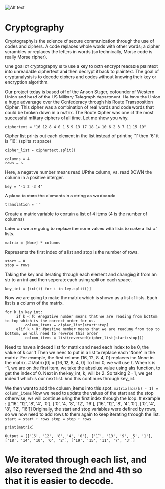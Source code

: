 ![Alt text](https://www.bing.com/images/search?view=detailV2&ccid=iWy6saMl&id=0636DDA65F1D7A929EB5628FA7E4A877860267C8&thid=OIP.iWy6saMl1QteZO3lqfzX0QHaCv&mediaurl=https%3a%2f%2fth.bing.com%2fth%2fid%2fR896cbab1a325d50b5e64ede5a9fcd7d1%3frik%3dyGcChneo5KePYg%26riu%3dhttp%253a%252f%252fstatic.myfbcover.com%252fcovers%252fMovies%252fMatrix.png%26ehk%3d3Mb0KUy%252fcetXnqTWX6p2VQGbUL9JsmLtQRl4b%252bJjJQ0%253d%26risl%3d%26pid%3dImgRaw&exph=315&expw=851&q=Matrix+Facebook+Cover&simid=607987444450145666&ck=C615285514AA15B77C5595E2A6A8C8FC&selectedIndex=7&FORM=IRPRST&ajaxhist=0&ajaxserp=0)

# Cryptography

Cryptography is the science of secure communication through the use of codes and ciphers. A
code replaces whole words with other words; a cipher scrambles or replaces the letters in
words (so technically, Morse code is really Morse cipher). 

One goal of cryptography is to use a key to both encrypt readable plaintext into unreadable 
ciphertext and then decrypt it back to plaintext. The goal of cryptanalysis is to decode 
ciphers and codes without knowing their key or encryption algorithm.

Our project today is based off of the Anson Stager, cofounder of Western Union and head 
of the US Military Telegraph department. He have the Union a huge advantage over the 
Confederacy through his Route Transposition Cipher. This cipher was a combination of real 
words and code words that could be broken down in a matrix. The Route Cipher was one of the 
most successful military ciphers of all time. Let me show you why. 

```
ciphertext = "16 12 8 4 0 1 5 9 13 17 18 14 10 6 2 3 7 11 15 19"
```

Cipher list prints out each element in the list instead of printing '1' then '6' it is '16'. (splits at space)
```
cipher_list = ciphertext.split()
```

```
columns = 4
rows = 5
```
Here, a negative number means read UPthe column, vs. read DOWN the column in a positive interger. 
```
key = '-1 2 -3 4' 
```
A place to store the elements in a string as we decode
```
translation = ''
```
Create a matrix variable to contain a list of 4 items (4 is the number of columns) 

Later on we are going to replace the none values with lists to make a list of lists.
```
matrix = [None] * columns
```
Represents the first index of a list and stop is the number of rows.
```
start = 0
stop = rows
```
Taking the key and iterating through each element and changing it from an str to an int and then seperate each using split on each space. 
```
key_int = [int(i) for i in key.split()] 
```
Now we are going to make the matrix which is shown as a list of lists. Each list is a column of the matrix.
```
for k in key_int:
     if k < 0: #negative number means that we are reading from bottom to top which is the correct order for us. 
         column_items = cipher_list[start:stop]
     elif k > 0: #postive number means that we are readung from top to bottom, we will need to reverse this order.
         column_items = list(reversed(cipher_list[start:stop]))
```
Need to have a indexed list for matrix and need each index to be 0, the value of k can't 
   Then we need to put in a list to replace each 'None' in the matrix.
   For example, the first column [16, 12, 8, 4, 0] replaces the None in the matrix.
    # Matrix[0] = [16, 12, 8, 4, 0] 
    To find 0, we will use k. 
When k is -1, we are on the first item, we take the absolute value using abs function, to get the index of 0.
Next in the key_int, k, will be 2. So taking 2 - 1, we get index 1 which is our next list. And this continues through key_int.

We then want to add the column_items into this spot. 
      ```
      matrix[abs(k) - 1] = column_items
      ```
Now we need to update the values of the start and the stop otherwise, we will continue using the first index through the loop.
     # example : [['16', '12', '8', '4', '0'], ['0', '4', '8', '12', '16'], ['16', '12', '8', '4', '0'], ['0', '4', '8', '12', '16']]
Originally, the start and stop variables were defined by rows, so we now need to add rows to them again to keep iterating through the list. 
     ```
     start = start + rows
     stop = stop + rows
     ```
```
print(matrix)
```
```
Output = [['16', '12', '8', '4', '0'], ['17', '13', '9', '5', '1'], ['18', '14', '10', '6', '2'], ['19', '15', '11', '7', '3']]
```
# We iterated through each list, and also reversed the 2nd and 4th so that it is easier to decode. 
